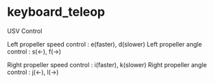 # keyboard_teleop
USV Control 


Left propeller speed control : e(faster), d(slower)
Left propeller angle control : s(<-), f(->)

Right propeller speed control : i(faster), k(slower)
Right propeller angle control : j(<-), l(->)

